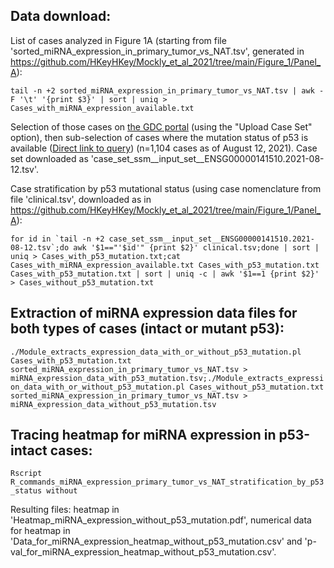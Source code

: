 ## Data download: ##

List of cases analyzed in Figure 1A (starting from file 'sorted_miRNA_expression_in_primary_tumor_vs_NAT.tsv', generated in https://github.com/HKeyHKey/Mockly_et_al_2021/tree/main/Figure_1/Panel_A):

``tail -n +2 sorted_miRNA_expression_in_primary_tumor_vs_NAT.tsv | awk -F '\t' '{print $3}' | sort | uniq > Cases_with_miRNA_expression_available.txt``

Selection of those cases on [the GDC portal](https://portal.gdc.cancer.gov/exploration) (using the "Upload Case Set" option), then sub-selection of cases where the mutation status of p53 is available ([Direct link to query](https://portal.gdc.cancer.gov/exploration?filters=%7B%22content%22%3A%5B%7B%22content%22%3A%7B%22field%22%3A%22cases.available_variation_data%22%2C%22value%22%3A%5B%22ssm%22%5D%7D%2C%22op%22%3A%22in%22%7D%2C%7B%22op%22%3A%22in%22%2C%22content%22%3A%7B%22field%22%3A%22cases.case_id%22%2C%22value%22%3A%5B%22set_id%3ADqcEp3sBQZZJsd_oiGiD%22%5D%7D%7D%2C%7B%22op%22%3A%22in%22%2C%22content%22%3A%7B%22field%22%3A%22genes.gene_id%22%2C%22value%22%3A%5B%22ENSG00000141510%22%5D%7D%7D%5D%2C%22op%22%3A%22and%22%7D&searchTableTab=cases)) (n=1,104 cases as of August 12, 2021). Case set downloaded as 'case_set_ssm__input_set__ENSG00000141510.2021-08-12.tsv'.

Case stratification by p53 mutational status (using case nomenclature from file 'clinical.tsv', downloaded as in https://github.com/HKeyHKey/Mockly_et_al_2021/tree/main/Figure_1/Panel_A):

``for id in `tail -n +2 case_set_ssm__input_set__ENSG00000141510.2021-08-12.tsv`;do awk '$1=="'$id'" {print $2}' clinical.tsv;done | sort | uniq > Cases_with_p53_mutation.txt;cat Cases_with_miRNA_expression_available.txt Cases_with_p53_mutation.txt Cases_with_p53_mutation.txt | sort | uniq -c | awk '$1==1 {print $2}' > Cases_without_p53_mutation.txt``

## Extraction of miRNA expression data files for both types of cases (intact or mutant p53): ##

``./Module_extracts_expression_data_with_or_without_p53_mutation.pl Cases_with_p53_mutation.txt sorted_miRNA_expression_in_primary_tumor_vs_NAT.tsv > miRNA_expression_data_with_p53_mutation.tsv;./Module_extracts_expression_data_with_or_without_p53_mutation.pl Cases_without_p53_mutation.txt sorted_miRNA_expression_in_primary_tumor_vs_NAT.tsv > miRNA_expression_data_without_p53_mutation.tsv``

## Tracing heatmap for miRNA expression in p53-intact cases: ##

``Rscript R_commands_miRNA_expression_primary_tumor_vs_NAT_stratification_by_p53_status without``

Resulting files: heatmap in 'Heatmap_miRNA_expression_without_p53_mutation.pdf', numerical data for heatmap in 'Data_for_miRNA_expression_heatmap_without_p53_mutation.csv' and 'p-val_for_miRNA_expression_heatmap_without_p53_mutation.csv'.
